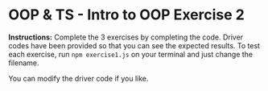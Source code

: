 # OOP & TS - Intro to OOP Exercise 2

**Instructions:** Complete the 3 exercises by completing the code. Driver codes have been provided so that you can see the expected results. To test each exercise, run `npm exercise1.js` on your terminal and just change the filename.

You can modify the driver code if you like.
